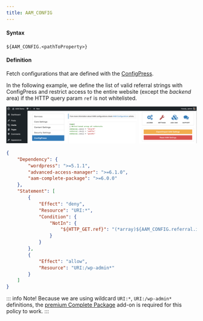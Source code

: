 ```yaml
---
title: AAM_CONFIG
---
```


#### Syntax

`${AAM_CONFIG.<pathToProperty>}`

#### Definition

Fetch configurations that are defined with the [ConfigPress](/plugin/advanced-access-manager/configpress/).

In the following example, we define the list of valid referral strings with  ConfigPress and restrict access to the entire website (except the _backend_ area) if the HTTP query param `ref` is not whitelisted.

![AAM Config Source](./assets/aam-config-source.png)

```json
{
    "Dependency": {
        "wordpress": ">=5.1.1",
        "advanced-access-manager": ">=6.1.0",
        "aam-complete-package": ">=6.0.0"
    },
    "Statement": [
        {
            "Effect": "deny",
            "Resource": "URI:*",
            "Condition": {
                "NotIn": {
                    "${HTTP_GET.ref}": "(*array)${AAM_CONFIG.referral.ids}"
                }
            }
        },
        {
            "Effect": "allow",
            "Resource": "URI:/wp-admin*"
        }
    ]
}
```

::: info Note!
Because we are using wildcard `URI:*`, `URI:/wp-admin*` definitions, the [premium Complete Package](/premium) add-on is required for this policy to work.
:::
